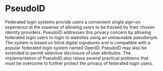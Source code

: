 # PseudoID

Federated login systems provide users a convenient single sign-on experience at the expense of allowing users to be tracked by their chosen identity providers. PseudoID addresses this privacy concern by allowing federated login users to login to websites using an untraceable pseudonym. The system is based on blind digital signatures and is compatible with a popular federated login system named OpenID. PseudoID may also be extended to permit selective disclosure of user attributes. The implementation of PseudoID also raises several practical problems that must be overcome to further protect the privacy of federated login users.
